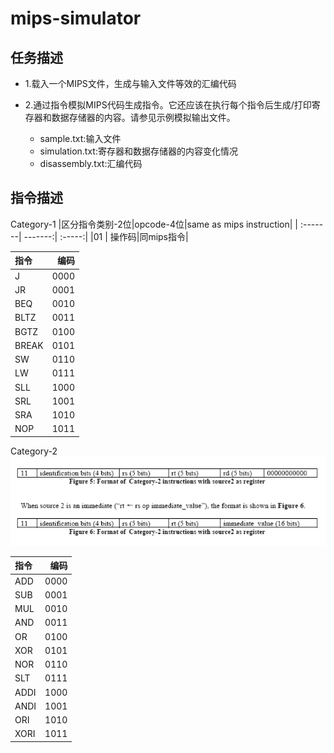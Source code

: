 # mips-simulator

## 任务描述

* 1.载入一个MIPS文件，生成与输入文件等效的汇编代码

* 2.通过指令模拟MIPS代码生成指令。它还应该在执行每个指令后生成/打印寄存器和数据存储器的内容。请参见示例模拟输出文件。
    * sample.txt:输入文件
    * simulation.txt:寄存器和数据存储器的内容变化情况
    * disassembly.txt:汇编代码

## 指令描述
Category-1
|区分指令类别-2位|opcode-4位|same as mips instruction|
| :-------| -------:| :-----:|
|01 | 操作码|同mips指令|


| 指令|编码 |
| :---|---:|
|J|0000|
|JR|0001|
|BEQ| 0010|
|BLTZ|0011|
|BGTZ|0100|
|BREAK|0101|
|SW|0110|
|LW|0111|
|SLL|1000|
|SRL|1001|
|SRA|1010|
|NOP|1011|


Category-2
![](./img/1.png)

| 指令|编码 |
| :---|---:|
|ADD|0000|
|SUB|0001|
|MUL| 0010|
|AND|0011|
|OR|0100|
|XOR|0101|
|NOR|0110|
|SLT|0111|
|ADDI|1000|
|ANDI|1001|
|ORI|1010|
|XORI|1011|
